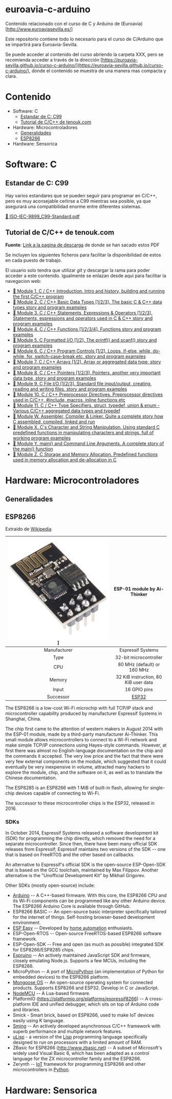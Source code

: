 # euroavia-c-arduino
Contenido relacionado con el curso de C y Arduino de (Euroavia)[http://www.euroaviasevilla.es/]

Este repositorio contiene todo lo necesario para el curso de C/Arduino que se impartirá para Euroavia-Sevilla.

Se puede acceder al contenido del curso abriendo la carpeta XXX, pero se recomienda acceder a través de la dirección [https://euroavia-sevilla.github.io/curso-c-arduino/](https://euroavia-sevilla.github.io/curso-c-arduino/), donde el contenido se muestra de una manera mas compacta y clara.

# Contenido

- Software: C
  + [Estandar de C: C99](#estandar-de-c-c99)
  + [Tutorial de C/C++ de tenouk.com](#tutorial-de-cc-de-tenoukcom)
- Hardware: Microcontroladores
  + [Generalidades](#generalidades)
  + [ESP8266](#esp8266)
- Hardware: Sensorica

# Software: C

## Estandar de C: C99

Hay varios estandares que se pueden seguir para programar en C/C++, pero es muy aconsejable ceñirse a C99 mientras sea posible, ya que asegurará una compatibilidad enorme entre diferentes sistemas.

[:page_facing_up: ISO-IEC-9899_C99-Standard.pdf](specs/ISO-IEC-9899_C99-Standard.pdf)

## Tutorial de C/C++ de tenouk.com

**Fuente**: [Link a la pagina de descarga](https://www.tenouk.com/download.html) de donde se han sacado estos PDF

Se incluyen los siguientes ficheros para facilitar la disponibilidad de estos en cada puesto de trabajo.

El usuario solo tendra que utilizar _git_ y descargar la rama para poder acceder a este contenido. Igualmente se enlazan desde aqui para facilitar la navegacion web:

- [:page_facing_up: Module 1. C / C++ Introduction. Intro and history, building and running the first C/C++ program](tutorial-C_tenouk.com/Module1.pdf)
- [:page_facing_up: Module 2. C / C++ Basic Data Types [1/2/3]. The basic C & C++ data types story and program examples](tutorial-C_tenouk.com/Module2.pdf)
- [:page_facing_up: Module 3. C / C++ Statements, Expressions & Operators [1/2/3]. Statements, expressions and operators used in C & C++ story and program examples](tutorial-C_tenouk.com/Module3.pdf)
- [:page_facing_up: Module 4. C / C++ Functions [1/2/3/4]. Functions story and program examples](tutorial-C_tenouk.com/Module4.pdf)
- [:page_facing_up: Module 5. C Formatted I/O [1/2]. The printf() and scanf() story and program examples](tutorial-C_tenouk.com/Module5.pdf)
- [:page_facing_up: Module 6. C / C++ Program Controls [1/2]. Loops, if-else, while, do-while, for, switch-case-break etc. story and program examples](tutorial-C_tenouk.com/Module6.pdf)
- [:page_facing_up: Module 7. C / C++ Arrays [1/2]. Array or aggregated data type, story and program examples](tutorial-C_tenouk.com/Module7.pdf)
- [:page_facing_up: Module 8. C / C++ Pointers [1/2/3]. Pointers, another very important data type, story and program examples](tutorial-C_tenouk.com/Module8.pdf)
- [:page_facing_up: Module 9. C File I/O [1/2/3]. Standard file input/output, creating, reading and writing files, story and program examples](tutorial-C_tenouk.com/Module9.pdf)
- [:page_facing_up: Module 10. C / C++ Preprocessor Directives. Preprocessor directives used in C/C++, #include, macros, inline functions etc](tutorial-C_tenouk.com/Module10.pdf)
- [:page_facing_up: Module 11. C / C++ Type Specifiers. struct, typedef, union & enum - Various C/C++ aggregated data types and typedef](tutorial-C_tenouk.com/Module11.pdf)
- [:page_facing_up: Module W. Assembler, Compiler & Linker. Quite a complete story how C assembled, compiled, linked and run](tutorial-C_tenouk.com/ModuleW.pdf)
- [:page_facing_up: Module X. C's Character and String Manipulation. Using standard C predefined functions in manipulating characters and strings, full of working program examples](tutorial-C_tenouk.com/ModuleX.pdf)
- [:page_facing_up: Module Y. main() and Command Line Arguments. A complete story of the main() function](tutorial-C_tenouk.com/ModuleY.pdf)
- [:page_facing_up: Module Z. C Storage and Memory Allocation. Predefined functions used in memory allocation and de-allocation in C](tutorial-C_tenouk.com/ModuleZ.pdf)

# Hardware: Microcontroladores

## Generalidades

## ESP8266

Extraído de [Wikipedia](https://en.wikipedia.org/wiki/ESP8266)

| ![ESP-01.jpg](media/ESP-01.jpg)] | ESP-01 module by Ai-Thinker                          |
| :-----:                          | :-----:                                              |
| Manufacturer                     | Espressif Systems                                    |
| Type                             | 32-bit microcontroller                               |
| CPU                              | 80 MHz (default) or 160 MHz                          |
| Memory                           | 32 KiB instruction, 80 KiB user data                 |
| Input                            | 16 GPIO pins                                         |
| Successor                        | [ESP32](https://en.wikipedia.org/wiki/ESP32 "ESP32") |

The ESP8266 is a low-cost Wi-Fi microchip with full TCP/IP stack and microcontroller capability produced by manufacturer Espressif Systems in Shanghai, China.

The chip first came to the attention of western makers in August 2014 with the ESP-01 module, made by a third-party manufacturer Ai-Thinker. This small module allows microcontrollers to connect to a Wi-Fi network and make simple TCP/IP connections using Hayes-style commands. However, at first there was almost no English-language documentation on the chip and the commands it accepted. The very low price and the fact that there were very few external components on the module, which suggested that it could eventually be very inexpensive in volume, attracted many hackers to explore the module, chip, and the software on it, as well as to translate the Chinese documentation.

The ESP8285 is an ESP8266 with 1 MiB of built-in flash, allowing for single-chip devices capable of connecting to Wi-Fi.

The successor to these microcontroller chips is the ESP32, released in 2016.

### SDKs

In October 2014, Espressif Systems released a software development kit (SDK) for programming the chip directly, which removed the need for a separate microcontroller. Since then, there have been many official SDK releases from Espressif; Espressif maintains two versions of the SDK -- one that is based on FreeRTOS and the other based on callbacks.

An alternative to Espressif's official SDK is the open-source ESP-Open-SDK that is based on the GCC toolchain, maintained by Max Filippov. Another alternative is the "Unofficial Development Kit" by Mikhail Grigorev.

Other SDKs (mostly open-source) include:

-   [Arduino](https://en.wikipedia.org/wiki/Arduino "Arduino") -- A C++-based firmware. With this core, the ESP8266 CPU and its Wi-Fi components can be programmed like any other Arduino device. The ESP8266 Arduino Core is available through GitHub.
-   ESP8266 BASIC -- An open-source basic interpreter specifically tailored for the internet of things. Self-hosting browser-based development environment.
-   [ESP Easy](https://en.wikipedia.org/wiki/ESP_Easy "ESP Easy") -- Developed by [home automation](https://en.wikipedia.org/wiki/Home_automation "Home automation") enthusiasts.
-   ESP-Open-RTOS -- Open-source FreeRTOS-based ESP8266 software framework.
-   ESP-Open-SDK -- Free and open (as much as possible) integrated SDK for ESP8266/ESP8285 chips.
-   [Espruino](https://en.wikipedia.org/wiki/Espruino "Espruino") -- An actively maintained JavaScript SDK and firmware, closely emulating Node.js. Supports a few MCUs, including the ESP8266.
-   MicroPython -- A port of [MicroPython](https://en.wikipedia.org/wiki/MicroPython "MicroPython") (an implementation of Python for embedded devices) to the ESP8266 platform.
-   [Mongoose OS](https://en.wikipedia.org/wiki/Mongoose_OS "Mongoose OS") -- An open-source operating system for connected products. Supports ESP8266 and ESP32. Develop in C or JavaScript.
-   [NodeMCU](https://en.wikipedia.org/wiki/NodeMCU "NodeMCU") -- A Lua-based firmware.
-   PlatformIO (<https://platformio.org/platforms/espressif8266>) -- A cross-platform IDE and unified debugger, which sits on top of Arduino code and libraries.
-   Smick - Smart brick, based on ESP8266, used to make IoT devices easily using K language.
-   [Sming](https://github.com/SmingHub/Sming) -- An actively developed asynchronous C/C++ framework with superb performance and multiple network features.
-   [uLisp](http://www.ulisp.com/show?21T5) - a version of the [Lisp](https://en.wikipedia.org/wiki/Lisp_(programming_language) "Lisp (programming language)") programming language specifically designed to run on processors with a limited amount of RAM.
-   ZBasic for ESP8266 (<http://www.zbasic.net>) -- A subset of Microsoft's widely used Visual Basic 6, which has been adapted as a control language for the ZX microcontroller family and the ESP8266.
-   Zerynth -- [IoT](https://en.wikipedia.org/wiki/Internet_of_things "Internet of things") framework for programming ESP8266 and other microcontrollers in [Python](https://en.wikipedia.org/wiki/Python_(programming_language) "Python (programming language)").

# Hardware: Sensorica

